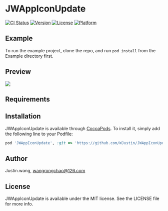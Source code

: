 # JWAppIconUpdate

[![CI Status](http://img.shields.io/travis/Justin.wang/JWAppIconUpdate.svg?style=flat)](https://travis-ci.org/Justin.wang/JWAppIconUpdate)
[![Version](https://img.shields.io/cocoapods/v/JWAppIconUpdate.svg?style=flat)](http://cocoapods.org/pods/JWAppIconUpdate)
[![License](https://img.shields.io/cocoapods/l/JWAppIconUpdate.svg?style=flat)](http://cocoapods.org/pods/JWAppIconUpdate)
[![Platform](https://img.shields.io/cocoapods/p/JWAppIconUpdate.svg?style=flat)](http://cocoapods.org/pods/JWAppIconUpdate)

## Example

To run the example project, clone the repo, and run `pod install` from the Example directory first.

## Preview

<img src="https://github.com/WJustin/JWAppIconUpdate/blob/master/demo.gif" />

## Requirements

## Installation

JWAppIconUpdate is available through [CocoaPods](http://cocoapods.org). To install
it, simply add the following line to your Podfile:

```ruby
pod 'JWAppIconUpdate', :git => 'https://github.com/WJustin/JWAppIconUpdate.git', :tag => '0.1.0'
```

## Author

Justin.wang, wangrongchao@126.com

## License

JWAppIconUpdate is available under the MIT license. See the LICENSE file for more info.
